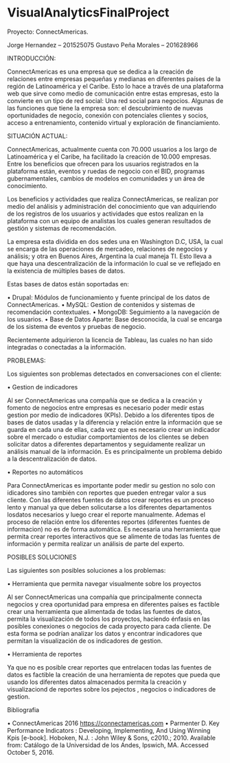 # VisualAnalyticsFinalProject


Proyecto: ConnectAmericas.

Jorge Hernandez – 201525075
Gustavo Peña Morales – 201628966


INTRODUCCIÓN:

ConnectAmericas es una empresa que se dedica a la creación de relaciones entre empresas pequeñas y medianas en diferentes países de la región de Latinoamérica y el Caribe. Esto lo hace a través de una plataforma web que sirve como medio de comunicación entre estas empresas, esto la convierte en un tipo de red social: Una red social para negocios. Algunas de las funciones que tiene la empresa son:   el descubrimiento de nuevas oportunidades de negocio, conexión con potenciales clientes y  socios, acceso a entrenamiento, contenido virtual y exploración de financiamiento. 

SITUACIÓN ACTUAL:

ConnectAmericas, actualmente cuenta con 70.000 usuarios a los largo de Latinoamérica y el Caribe, ha facilitado la creación de 10.000 empresas. Entre los beneficios que ofrecen para los usuarios registrados en la plataforma están, eventos y ruedas de negocio con el BID, programas gubernamentales, cambios de modelos en comunidades y un área de conocimiento.

Los beneficios y actividades que realiza ConnectAmericas, se realizan por medio del análisis y administración del conocimiento que van adquiriendo de los registros de los usuarios y actividades que estos realizan en la plataforma con un equipo de analistas los cuales generan resultados de gestión y sistemas de recomendación. 

La empresa esta dividida en dos sedes una en Washington D.C, USA, la cual se encarga de las operaciones de mercadeo, relaciones de negocios y análisis; y otra en Buenos Aires, Argentina la cual maneja TI.  Esto lleva a que haya una descentralización de la información lo cual se ve reflejado en la existencia de múltiples bases de datos. 

Estas bases de datos están soportadas en:

•	Drupal:  Módulos de funcionamiento y fuente principal de los datos de ConnectAmericas.
•	MySQL: Gestion de contenidos y sistemas de recomendación contextuales. 
•	MongoDB: Seguimiento a la navegación de los usuarios. 
•	Base de Datos Aparte: Base desconocida, la cual se encarga de los sistema de eventos y pruebas de negocio. 

Recientemente adquirieron la licencia de Tableau, las cuales no han sido integradas o conectadas a la información. 

PROBLEMAS: 


Los siguientes son problemas detectados en conversaciones con el cliente:

•	Gestion de indicadores 

Al ser ConnectAmericas una compañía que se dedica a la creación y fomento de negocios entre empresas es necesario poder medir estas gestion por medio de indicadores (KPIs). Debido a los diferentes tipos de bases de datos usadas y la diferencia y relación entre la información que se guarda en cada una de ellas, cada vez que es necesario crear un indicador sobre el mercado o estudiar comportamientos de los clientes se deben solicitar datos a diferentes departamentos y seguidamente realizar un análisis manual de la información. Es es principalmente un problema debido a la descentralización de datos. 

•	Reportes no automáticos 

Para ConnectAmericas es importante poder medir su gestion no solo con idicadores sino también con reportes que pueden entregar valor a sus cliente. Con las diferentes fuentes de datos crear reportes es un proceso lento y manual ya que deben solicutarse a los diferentes departamentos losdatos necesarios y luego crear el reporte manualmente. Ademas el proceso de relación entre los diferentes reportes (diferentes fuentes de informacion) no es de forma automática. Es necesaria una herramienta que permita crear reportes interactivos que se alimente de todas las fuentes de información y permita realizar un análisis de parte del experto.  




POSIBLES SOLUCIONES

Las siguientes son posibles soluciones a los problemas:

•	Herramienta que permita navegar visualmente sobre los proyectos 

Al ser ConnectAmericas una compañía que principalmente connecta negocios y crea oportunidad para empresa en diferentes países es factible crear una herramienta que alimentada de todas las fuentes de datos, permita la visualización de todos los proyectos,  haciendo énfasis en las posibles conexiones o negocios de cada proyecto para cada cliente. De esta forma se podrían analizar los datos y encontrar indicadores que permitan la visualización de os indicadores de gestion. 


•	Herramienta de reportes

Ya que no es posible crear reportes que entrelacen todas las fuentes de datos es factible la creación de una herramienta de repotes que pueda que usando los diferentes datos almacenados permita la creación y visualizaciond de reportes sobre los pejectos , negocios o indicadores de gestion. 


Bibliografia

• ConnectAmericas 2016 https://connectamericas.com
• Parmenter D. Key Performance Indicators : Developing, Implementing, And Using Winning Kpis [e-book]. Hoboken, N.J. : John Wiley & Sons, c2010.; 2010. Available from: Catálogo de la Universidad de los Andes, Ipswich, MA. Accessed October 5, 2016.



